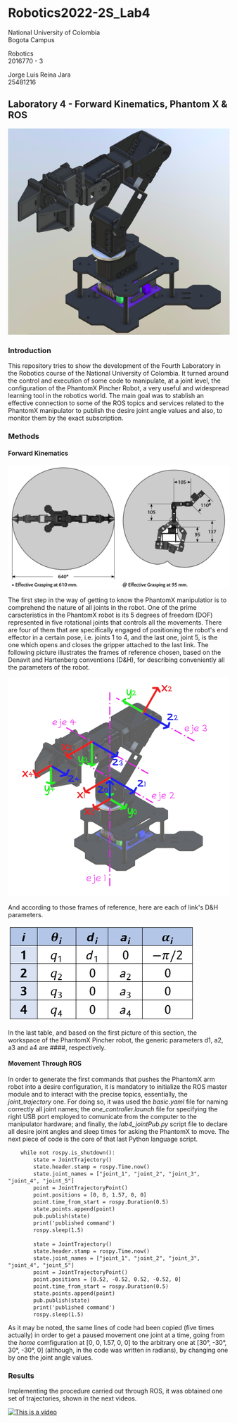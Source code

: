 # Robotics2022-2S_Lab4
National University of Colombia<br/>
Bogota Campus

Robotics<br/>
2016770 - 3

Jorge Luis Reina Jara<br/>
25481216

## Laboratory 4 - Forward Kinematics, Phantom X & ROS

![This is an image](/assets/PhantomXPincher_Presentation.png)

### Introduction
This repository tries to show the development of the Fourth Laboratory in the Robotics course of the National University of Colombia. It turned around the control and execution of some code to manipulate, at a joint level, the configuration of the PhantomX Pincher Robot, a very useful and widespread learning tool in the robotics world. The main goal was to stablish an effective connection to some of the ROS topics and services related to the PhantomX manipulator to publish the desire joint angle values and also, to monitor them by the exact subscription.

### Methods
#### Forward Kinematics

![This is an image](/assets/Workspace_PhantomXPincher.png)

The first step in the way of getting to know the PhantomX manipulatior is to comprehend the nature of all joints in the robot. One of the prime caracteristics in the PhantomX robot is its 5 degrees of freedom (DOF) represented in five rotational joints that controls all the movements. There are four of them that are specifically engaged of positioning the robot's end effector in a certain pose, i.e. joints 1 to 4, and the last one, joint 5, is the one which opens and closes the gripper attached to the last link. The following picture illustrates the frames of reference chosen, based on the Denavit and Hartenberg conventions (D&H), for describing conveniently all the parameters of the robot.

![This is an image](/assets/PhantomX_FR.png)

And according to those frames of reference, here are each of link's D&H parameters.

![This is an image](/assets/PhantomX_D&H.png)

In the last table, and based on the first picture of this section, the workspace of the PhantomX Pincher robot, the generic parameters d1, a2, a3 and a4 are ####, respectively. 



#### Movement Through ROS

In order to generate the first commands that pushes the PhantomX arm robot into a desire configuration, it is mandatory to initialize the ROS master module and to interact with the precise topics, essentially, the _joint_trajectory_ one. For doing so, it was used the _basic.yaml_ file for naming correctly all joint names; the _one_controller.launch_ file for specifying the right USB port employed to comunicate from the computer to the manipulator hardware; and finally, the _lab4_jointPub.py_ script file to declare all desire joint angles and sleep times for asking the PhantomX to move. The next piece of code is the core of that last Python language script.

```
    while not rospy.is_shutdown():
        state = JointTrajectory()
        state.header.stamp = rospy.Time.now()
        state.joint_names = ["joint_1", "joint_2", "joint_3", "joint_4", "joint_5"]
        point = JointTrajectoryPoint()
        point.positions = [0, 0, 1.57, 0, 0]    
        point.time_from_start = rospy.Duration(0.5)
        state.points.append(point)
        pub.publish(state)
        print('published command')
        rospy.sleep(1.5)
        
        state = JointTrajectory()
        state.header.stamp = rospy.Time.now()
        state.joint_names = ["joint_1", "joint_2", "joint_3", "joint_4", "joint_5"]
        point = JointTrajectoryPoint()
        point.positions = [0.52, -0.52, 0.52, -0.52, 0]
        point.time_from_start = rospy.Duration(0.5)
        state.points.append(point)
        pub.publish(state)
        print('published command')
        rospy.sleep(1.5)
```

As it may be noted, the same lines of code had been copied (five times actually) in order to get a paused movement one joint at a time, going from the _home_ comfiguration at [0, 0, 1.57, 0, 0] to the arbitrary one at [30°, -30°, 30°, -30°, 0] (although, in the code was written in radians), by changing one by one the joint angle values.

### Results

Implementing the procedure carried out through ROS, it was obtained one set of trajectories, shown in the next videos.

[![This is a video](https://img.youtube.com/vi/dXPQGdM8PHg/hqdefault.jpg)](https://youtu.be/dXPQGdM8PHg)
